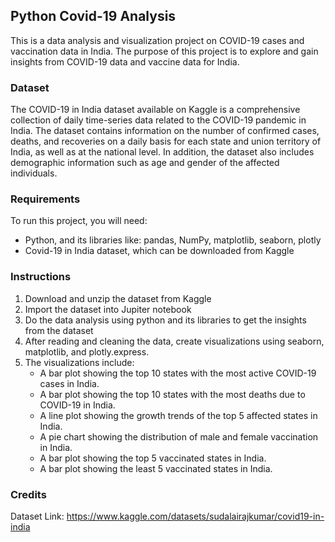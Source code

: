 ## Python Covid-19 Analysis
This is a data analysis and visualization project on COVID-19 cases and vaccination data in India. The purpose of this project is to explore and gain insights from COVID-19 data and vaccine data for India.

### Dataset
The COVID-19 in India dataset available on Kaggle is a comprehensive collection of daily time-series data related to the COVID-19 pandemic in India. The dataset contains information on the number of confirmed cases, deaths, and recoveries on a daily basis for each state and union territory of India, as well as at the national level. In addition, the dataset also includes demographic information such as age and gender of the affected individuals.

### Requirements
To run this project, you will need:
-	Python, and its libraries like: pandas, NumPy, matplotlib, seaborn, plotly
-	Covid-19 in India dataset, which can be downloaded from Kaggle

### Instructions
1.	Download and unzip the dataset from Kaggle
2.	Import the dataset into Jupiter notebook
3.	Do the data analysis using python and its libraries to get the insights from the dataset
4.  After reading and cleaning the data, create visualizations using seaborn, matplotlib, and plotly.express.
5.  The visualizations include:
    - A bar plot showing the top 10 states with the most active COVID-19 cases in India.
    - A bar plot showing the top 10 states with the most deaths due to COVID-19 in India.
    - A line plot showing the growth trends of the top 5 affected states in India.
    - A pie chart showing the distribution of male and female vaccination in India.
    - A bar plot showing the top 5 vaccinated states in India.
    - A bar plot showing the least 5 vaccinated states in India.

### Credits
Dataset Link: https://www.kaggle.com/datasets/sudalairajkumar/covid19-in-india
